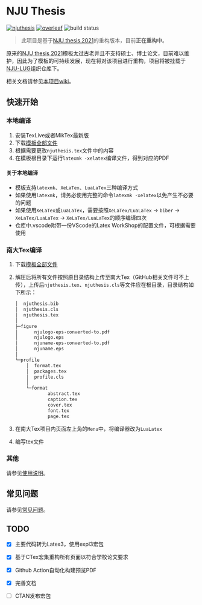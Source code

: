 # NJU Thesis

[![njuthesis](https://img.shields.io/badge/njuthesis-latex-blue)](https://git.nju.edu.cn/nju-lug/nju-latex-templates)
[![overleaf](https://img.shields.io/badge/overleaf-supported-brightgreen)](https://tex.nju.edu.cn)
![build status](https://github.com/nju-lug/NJUThesisUndergraduate/actions/workflows/build.yml/badge.svg)

> 此项目是基于[NJU thesis 2021](https://github.com/FengChendian/NJUThesis2021)的重构版本，目前**正在重构中**。

原来的[NJU thesis 2021](https://github.com/FengChendian/NJUThesis2021)模板太过古老并且不支持硕士、博士论文，目前难以维护，因此为了模板的可持续发展，现在将对该项目进行重构，项目将被挂载于[NJU-LUG](https://github.com/nju-lug)组织仓库下。

相关文档请参见[本项目wiki](https://github.com/nju-lug/NJUThesisUndergraduate/wiki)。

## 快速开始

### 本地编译

1. 安装TexLive或者MikTex最新版
2. 下载[模板全部文件](https://github.com/nju-lug/NJUThesisUndergraduate/archive/refs/heads/master.zip)
3. 根据需要更改`njuthesis.tex`文件中的内容
4. 在模板根目录下运行`latexmk -xelatex`编译文件，得到对应的PDF

#### **关于本地编译**

- 模板支持`latexmk`、`XeLaTex`、`LuaLaTex`三种编译方式
- 如果使用`latexmk`，请务必使用完整的命令`latexmk -xelatex`以免产生不必要的问题
- 如果使用`XeLaTex`或`LuaLaTex`，需要按照`XeLaTex/LuaLaTex` -> `biber` -> `XeLaTex/LuaLaTex` -> `XeLaTex/LuaLaTex`的顺序编译四次
- 仓库中.vscode附带一份VScode的Latex WorkShop的配置文件，可根据需要使用

### 南大Tex编译

1. 下载[模板全部文件](https://github.com/nju-lug/NJUThesisUndergraduate/archive/refs/heads/master.zip)
2. 解压后将所有文件按照原目录结构上传至南大Tex（GitHub相关文件可不上传），上传后`njuthesis.tex`、`njuthesis.cls`等文件应在根目录，目录结构如下所示：

    ```bash
    │  njuthesis.bib
    │  njuthesis.cls
    │  njuthesis.tex
    │
    ├─figure
    │      njulogo-eps-converted-to.pdf
    │      njulogo.eps
    │      njuname-eps-converted-to.pdf
    │      njuname.eps
    │
    └─profile
        │  format.tex
        │  packages.tex
        │  profile.cls
        │
        └─format
                abstract.tex
                caption.tex
                cover.tex
                font.tex
                page.tex
    ```

3. 在南大Tex项目内页面左上角的`Menu`中，将编译器改为`LuaLatex`
4. 编写tex文件

### 其他

请参见[使用说明](https://github.com/nju-lug/NJUThesisUndergraduate/wiki/%E4%BD%BF%E7%94%A8%E8%AF%B4%E6%98%8E)。

## 常见问题

请参见[常见问题](https://github.com/nju-lug/NJUThesisUndergraduate/wiki/%E5%B8%B8%E8%A7%81%E9%97%AE%E9%A2%98)。

## TODO

- [x] 主要代码转为Latex3，使用expl3宏包
- [x] 基于CTex宏集重构所有页面以符合学校论文要求
- [x] Github Action自动化构建预览PDF
- [x] 完善文档
- [ ] CTAN发布宏包
  